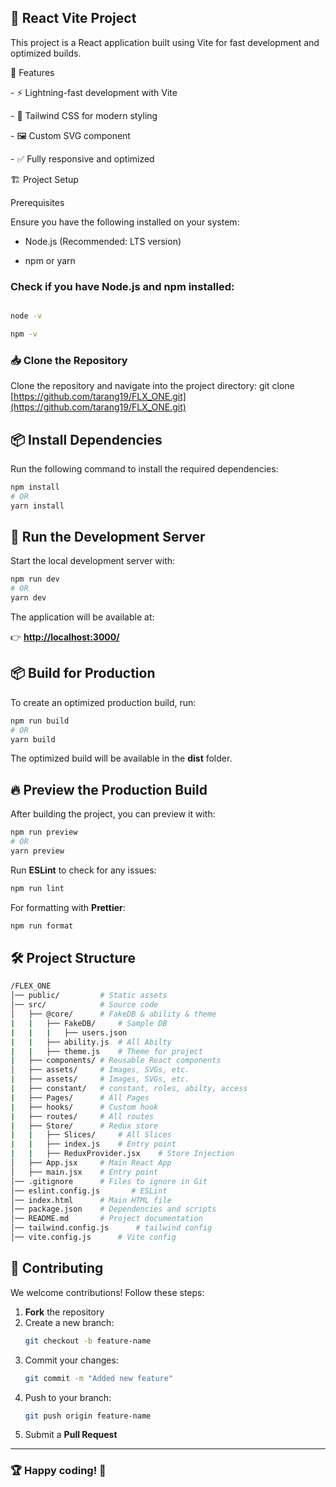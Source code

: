 ##  🚀 React Vite Project

This project is a React application built using Vite for fast development and optimized builds.



 📌 Features



\- ⚡ Lightning-fast development with Vite

\- 🎨 Tailwind CSS for modern styling

\- 🖼️ Custom SVG component

\- ✅ Fully responsive and optimized



🏗️ Project Setup



Prerequisites



Ensure you have the following installed on your system:



- Node.js (Recommended: LTS version)

- npm or yarn



### Check if you have Node.js and npm installed:



```sh

node -v

npm -v
```


### 📥 Clone the Repository
Clone the repository and navigate into the project directory:
 git clone [https://github.com/tarang19/FLX_ONE.git](https://github.com/tarang19/FLX_ONE.git)






## 📦 Install Dependencies

Run the following command to install the required dependencies:

```sh
npm install
# OR
yarn install
```

## 🚀 Run the Development Server

Start the local development server with:

```sh
npm run dev
# OR
yarn dev
```

The application will be available at:

👉 **[http://localhost:3000/](http://localhost:3000/)**

## 📦 Build for Production

To create an optimized production build, run:

```sh
npm run build
# OR
yarn build
```

The optimized build will be available in the **dist** folder.

## 🔥 Preview the Production Build

After building the project, you can preview it with:

```sh
npm run preview
# OR
yarn preview
```



Run **ESLint** to check for any issues:

```sh
npm run lint
```

For formatting with **Prettier**:

```sh
npm run format
```

## 🛠️ Project Structure

```bash
/FLEX_ONE
│── public/         # Static assets
│── src/            # Source code
│   ├── @core/      # FakeDB & ability & theme
|   |   ├── FakeDB/     # Sample DB
|   |   |   ├── users.json    
|   |   ├── ability.js  # All Abilty
|   |   ├── theme.js    # Theme for project
|   ├── components/ # Reusable React components
│   ├── assets/     # Images, SVGs, etc.
|   ├── assets/     # Images, SVGs, etc.
|   ├── constant/   # constant, roles, abilty, access  
|   ├── Pages/      # All Pages     
|   ├── hooks/      # Custom hook 
|   ├── routes/     # All routes
|   ├── Store/      # Redux store
|   |   ├── Slices/     # All Slices
|   |   ├── index.js    # Entry point
|   |   ├── ReduxProvider.jsx    # Store Injection
│   ├── App.jsx     # Main React App
│   ├── main.jsx    # Entry point
│── .gitignore      # Files to ignore in Git
│── eslint.config.js       # ESLint
│── index.html      # Main HTML file
│── package.json    # Dependencies and scripts
│── README.md       # Project documentation
│── tailwind.config.js      # tailwind config
│── vite.config.js      # Vite config 
```

## 🤝 Contributing

We welcome contributions! Follow these steps:

1. **Fork** the repository
2. Create a new branch:
   ```sh
   git checkout -b feature-name
   ```
3. Commit your changes:
   ```sh
   git commit -m "Added new feature"
   ```
4. Push to your branch:
   ```sh
   git push origin feature-name
   ```
5. Submit a **Pull Request**


---

### 🏆 Happy coding! 🚀






